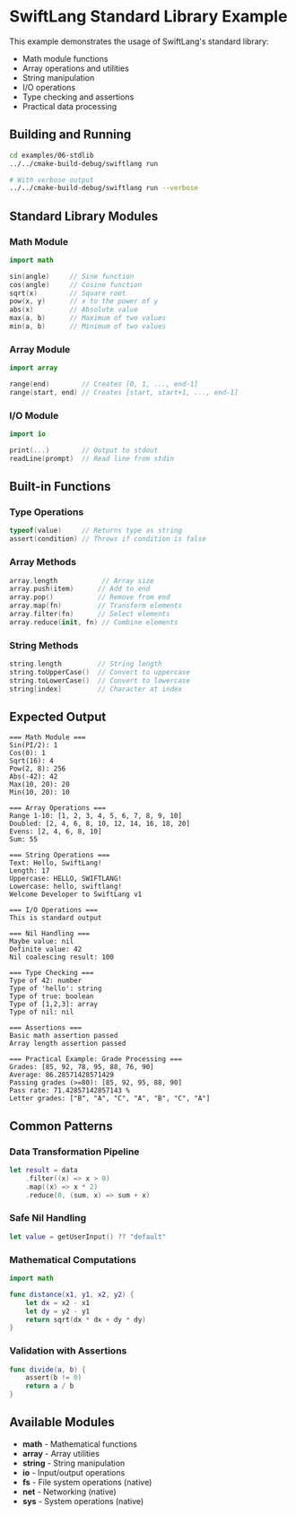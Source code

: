 # SwiftLang Standard Library Example

This example demonstrates the usage of SwiftLang's standard library:
- Math module functions
- Array operations and utilities
- String manipulation
- I/O operations
- Type checking and assertions
- Practical data processing

## Building and Running

```bash
cd examples/06-stdlib
../../cmake-build-debug/swiftlang run

# With verbose output
../../cmake-build-debug/swiftlang run --verbose
```

## Standard Library Modules

### Math Module

```swift
import math

sin(angle)     // Sine function
cos(angle)     // Cosine function
sqrt(x)        // Square root
pow(x, y)      // x to the power of y
abs(x)         // Absolute value
max(a, b)      // Maximum of two values
min(a, b)      // Minimum of two values
```

### Array Module

```swift
import array

range(end)        // Creates [0, 1, ..., end-1]
range(start, end) // Creates [start, start+1, ..., end-1]
```

### I/O Module

```swift
import io

print(...)        // Output to stdout
readLine(prompt)  // Read line from stdin
```

## Built-in Functions

### Type Operations

```swift
typeof(value)     // Returns type as string
assert(condition) // Throws if condition is false
```

### Array Methods

```swift
array.length           // Array size
array.push(item)      // Add to end
array.pop()           // Remove from end
array.map(fn)         // Transform elements
array.filter(fn)      // Select elements
array.reduce(init, fn) // Combine elements
```

### String Methods

```swift
string.length         // String length
string.toUpperCase()  // Convert to uppercase
string.toLowerCase()  // Convert to lowercase
string[index]         // Character at index
```

## Expected Output

```
=== Math Module ===
Sin(PI/2): 1
Cos(0): 1
Sqrt(16): 4
Pow(2, 8): 256
Abs(-42): 42
Max(10, 20): 20
Min(10, 20): 10

=== Array Operations ===
Range 1-10: [1, 2, 3, 4, 5, 6, 7, 8, 9, 10]
Doubled: [2, 4, 6, 8, 10, 12, 14, 16, 18, 20]
Evens: [2, 4, 6, 8, 10]
Sum: 55

=== String Operations ===
Text: Hello, SwiftLang!
Length: 17
Uppercase: HELLO, SWIFTLANG!
Lowercase: hello, swiftlang!
Welcome Developer to SwiftLang v1

=== I/O Operations ===
This is standard output

=== Nil Handling ===
Maybe value: nil
Definite value: 42
Nil coalescing result: 100

=== Type Checking ===
Type of 42: number
Type of 'hello': string
Type of true: boolean
Type of [1,2,3]: array
Type of nil: nil

=== Assertions ===
Basic math assertion passed
Array length assertion passed

=== Practical Example: Grade Processing ===
Grades: [85, 92, 78, 95, 88, 76, 90]
Average: 86.28571428571429
Passing grades (>=80): [85, 92, 95, 88, 90]
Pass rate: 71.42857142857143 %
Letter grades: ["B", "A", "C", "A", "B", "C", "A"]
```

## Common Patterns

### Data Transformation Pipeline

```swift
let result = data
    .filter((x) => x > 0)
    .map((x) => x * 2)
    .reduce(0, (sum, x) => sum + x)
```

### Safe Nil Handling

```swift
let value = getUserInput() ?? "default"
```

### Mathematical Computations

```swift
import math

func distance(x1, y1, x2, y2) {
    let dx = x2 - x1
    let dy = y2 - y1
    return sqrt(dx * dx + dy * dy)
}
```

### Validation with Assertions

```swift
func divide(a, b) {
    assert(b != 0)
    return a / b
}
```

## Available Modules

- **math** - Mathematical functions
- **array** - Array utilities
- **string** - String manipulation
- **io** - Input/output operations
- **fs** - File system operations (native)
- **net** - Networking (native)
- **sys** - System operations (native)